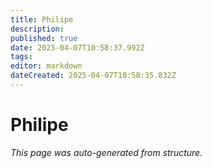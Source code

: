 ```yaml
---
title: Philipe
description: 
published: true
date: 2025-04-07T10:58:37.992Z
tags: 
editor: markdown
dateCreated: 2025-04-07T10:58:35.832Z
---
```


# Philipe

*This page was auto-generated from structure.*